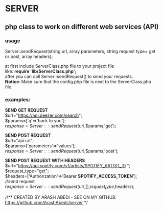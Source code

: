 # SERVER
## php class to work on different web services (API)

### usage
Server::sendRequest(string url, array parameters, string request type= get or post, array headers); <br />

at first include ServerClass.php file to your project file  <br />
like: **require 'lib/ServerClass.php';** <br />
after you can call Server::sendRequest() to send your requests. <br />
**Notice**: Make sure that the config.php file is next to the ServerClass.php file. <br />

 ### examples: 
 
 **SEND GET REQUEST** <br />
 $url="https://api.deezer.com/search"; <br />
 $params=['q'=>'back to you']; <br />
 $response=Server::sendRequest($url,$params,'get'); <br />


**SEND POST REQUEST** <br />
 $url="api url"; <br />
 $params=['parameters'=>'values']; <br />
 $response=Server::sendRequest($url,$params,'post'); <br />


**SEND POST REQUEST WITH HEADERS** <br />
  $url="https://api.spotify.com/v1/artists/SPOTIFY_ARTIST_ID "; <br />
  $request_type="get"; <br />
  $headers=['Authorization'=>'Bearer **SPOTIFY_ACCESS_TOKEN**']; <br />
  //send request <br />
  $response=Server::sendRequest($url,[],$request_type,$headers); <br />


//** CREATED BY ARASH ABEDI - SEE ON MY GITHUB: https://github.com/ArashAbedii/server */